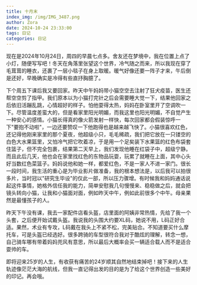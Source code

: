 ```yaml
---
title: 十月末
index_img: /img/IMG_3487.png
author: Zora
date: 2024-10-24 23:33:00
tags: 日记
categories: 日记
---
```



现在是2024年10月24日，周四的早晨七点多。舍友还在梦境中，我在位置上点了小灯，随便写写吧！冬天在角落里张望这个世界，冷气随之而来，所以我现在穿了毛茸茸的睡衣，还裹了一层小毯子在身上取暖。暖气好像还要一阵子才来，午后倒是还好，早晚确实是冷得有些直抒胸臆了。

下个周五下课后我又要回家。昨天中午妈妈带小猫空空去注射了狂犬疫苗，医生还帮空空剪了指甲。我们原本以为小猫打完针之后会需要睡大觉一下，结果他回家之后依旧活蹦乱跳，心情超好的样子。怕他耍得太热，妈妈在卧室里开了空调吹一下。尽管温度差蛮大的，但是看家里阳光明媚，而我这里也阳光明媚，不自觉产生一种安心的感情。小猫长得真的像火箭发射一样快，每次回家都会假装惊呼一下"要抱不动啦"，一边还要赞叹一下他跑得也是越来越飞快了。小猫很喜欢红色，还记得他刚来家里的那个夏夜，他超级小只，毛毛稀疏，我们把它放在一只镂空的白色大水果篮里，又怕冷气把它吹着凉，于是用一个足矣装下水果篮的红色布袋套住篮子，但不完全包裹，结果第二天早上，我们发现他睡在红袋子中，超级宁静。而且此后几天，他也会在家里找红色的东物品玩耍，玩累了就睡在上面，其中心头好当数红色菜篮子。妈妈说他和她一样，都爱红色，不是一家人不进一家门。很长一段时间，我生活的重心是为毕业影片做准备，我的根本想法是，以后我可以拍很多片，当时冠以"研究生毕设"的仅此一部，所以压力骤增。有时候我和妈妈通话说起这件事情，她格外信任我的能力，简单安慰我几句慢慢来、稳稳做之后，就会把镜头转向小猫，让我和小猫面对面，例如昨天中午，例如此前很多个中午。母亲果然是最懂孩子的人。

昨天下午没有课，我去一家配件店看头盔，店里面的阿姨非常热情，先给了我一个头套，之后便开始试戴头盔。我说我的头围大约要XL码，她说不用，L码正好合适。果然，术业有专攻，L码戴在我头上不紧不松，完美贴合。不知道要买什么摩托车，可是头盔已经选好。很多跨骑的车型很符合我对于酷炫的理解，转念一想，自己骑车哪有带着妈妈兜风有意思，所以最后大概率会买一辆适合载人而不是适合耍帅的车。

即将迎来25岁的人生，有收获有痛苦的24岁顺其自然地结束掉吧！接下来的人生轨迹像茫茫大海的航线，但我一直记得出发的目的是为了给这个世界创造一些美好的印记。再会哦。
